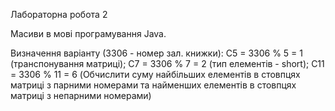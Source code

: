 Лабораторна робота 2

Масиви в мові програмування Java.

Визначення варіанту (3306 - номер зал. книжки):
C5 = 3306 % 5 = 1 (транспонування матриці);
C7 = 3306 % 7 = 2 (тип елементів - short);
C11 = 3306 % 11 = 6 (Обчислити суму найбільших елементів в стовпцях матриці з парними номерами та найменших 
елементів в стовпцях матриці з непарними номерами)

